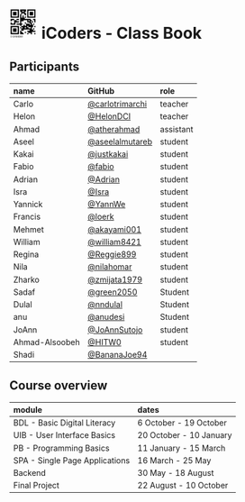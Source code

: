 <!-- @fellow iCoders: I added the logo only in the context of an assignment. It is temporary/only suggested :) -->

#  <img src="logo.png" width="50"> iCoders - Class Book  


## Participants

|name|GitHub|role|
|:---|:---|:---|
|Carlo|[@carlotrimarchi](https://github.com/carlotrimarchi)|teacher|
|Helon|[@HelonDCI](https://github.com/HelonDCI)|teacher|
|Ahmad|[@atherahmad](https://github.com/atherahmad)|assistant|
|Aseel|[@aseelalmutareb](https://github.com/aseelalmutareb)|student|
|Kakai|[@justkakai](https://github.com/justkakai)|student|
|Fabio|[@fabio](https://github.com/fbphc)|student|
|Adrian|[@Adrian](https://github.com/AdrianGAD)|student|
|Isra|[@Isra](https://github.com/isragh)|student|
|Yannick|[@YannWe](https://github.com/YannWe)|student|
|Francis|[@loerk](https://github.com/loerk)|student|
|Mehmet|[@akayami001](https://github.com/akayami001)|student|
|William|[@william8421](https://github.com/William8421)|student|
|Regina|[@Reggie899](https://github.com/Reggie899)|student|
|Nila|[@nilahomar](https://github.com/nilahomar)|student|
|Zharko|[@zmijata1979](https://github.com/zmijata1979)|student|
|Sadaf|[@green2050](https://github.com/green2050)|Student|
|Dulal|[@nndulal](https://github.com/nndulal)|Student|
|anu|[@anudesi](https://github.com/anudesi)|Student|
|JoAnn|[@JoAnnSutojo](https://github.com/JoAnnSutojo)|student|
|Ahmad-Alsoobeh|[@HITW0](https://github.com/HITW0)|student|
|Shadi|[@BananaJoe94](https://github.com/BananaJoe94)

## Course overview

| module|dates|
|:---|:---
|BDL - Basic Digital Literacy| 6 October - 19 October|
|UIB - User Interface Basics| 20 October - 10 January|
|PB - Programming Basics| 11 January - 15 March|
|SPA - Single Page Applications| 16 March - 25 May|
|Backend| 30 May - 18 August |
|Final Project| 22 August - 10 October |

